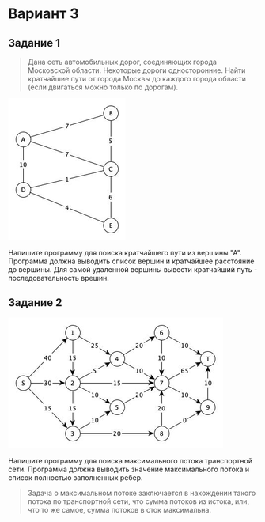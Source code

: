 # Вариант 3

## Задание 1

> Дана сеть автомобильных дорог, соединяющих города Московской области. Некоторые дороги односторонние. Найти кратчайшие пути от города Москвы до каждого города области (если двигаться можно только по дорогам).

![Image](dij.jpg)

Напишите программу для поиска кратчайшего пути из вершины "А".
Программа должна выводить список вершин и кратчайшее расстояние до вершины.
Для самой удаленной вершины вывести кратчайший путь - последовательность врешин.

## Задание 2

![Image](ford-fulk.jpg)

Напишите программу для поиска максимального потока транспортной сети. Программа должна выводить значение максимального потока и список полностью заполненных ребер.

> Задача о максимальном потоке заключается в нахождении такого потока по транспортной сети, что сумма потоков из истока, или, что то же самое, сумма потоков в сток максимальна.

